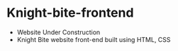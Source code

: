 # Knight-bite-frontend
- Website Under Construction
- Knight Bite website front-end built using HTML, CSS
